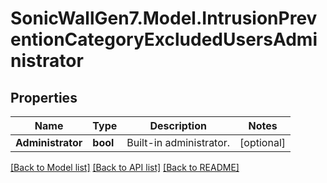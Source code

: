 # SonicWallGen7.Model.IntrusionPreventionCategoryExcludedUsersAdministrator

## Properties

Name | Type | Description | Notes
------------ | ------------- | ------------- | -------------
**Administrator** | **bool** | Built-in administrator. | [optional] 

[[Back to Model list]](../README.md#documentation-for-models) [[Back to API list]](../README.md#documentation-for-api-endpoints) [[Back to README]](../README.md)

